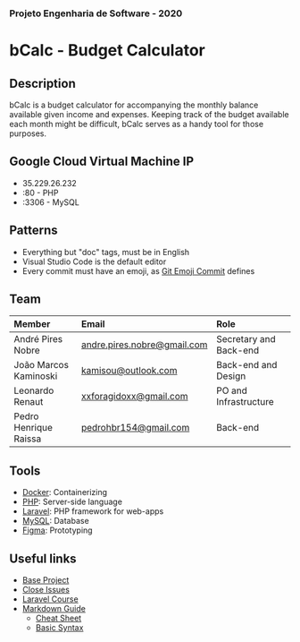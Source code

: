 ### Projeto Engenharia de Software - 2020

# bCalc - Budget Calculator 
## Description
bCalc is a budget calculator for accompanying the monthly balance available given income and expenses.
Keeping track of the budget available each month might be difficult, bCalc serves as a handy tool for those purposes.

## Google Cloud Virtual Machine IP
- 35.229.26.232
- :80 - PHP
- :3306 - MySQL

## Patterns
- Everything but "doc" tags, must be in English
- Visual Studio Code is the default editor
- Every commit must have an emoji, as [Git Emoji Commit](https://marketplace.visualstudio.com/items?itemName=maixiaojie.git-emoji) defines

## Team
| Member | Email | Role |
|:-----------------------|:------------------------|:------------------------|
| André Pires Nobre | andre.pires.nobre@gmail.com | Secretary and Back-end |
| João Marcos Kaminoski | kamisou@outlook.com |  Back-end and Design |
| Leonardo Renaut | xxforagidoxx@gmail.com | PO and Infrastructure |
| Pedro Henrique Raissa | pedrohbr154@gmail.com | Back-end |

## Tools
- [Docker](https://www.docker.com/): Containerizing
- [PHP](https://www.php.net/): Server-side language
- [Laravel](https://laravel.com/): PHP framework for web-apps
- [MySQL](https://www.mysql.com/): Database
- [Figma](https://www.figma.com): Prototyping

## Useful links
- [Base Project](https://github.com/ProfPetroski/ProjetoExemplo)
- [Close Issues](https://docs.github.com/en/enterprise/2.16/user/github/managing-your-work-on-github/closing-issues-using-keywords)
- [Laravel Course](https://www.youtube.com/watch?v=zckH4xalOns&list=PL4cUxeGkcC9hL6aCFKyagrT1RCfVN4w2Q)
- [Markdown Guide](https://www.markdownguide.org/)
    - [Cheat Sheet](https://www.markdownguide.org/cheat-sheet/)
    - [Basic Syntax](https://www.markdownguide.org/basic-syntax/)
